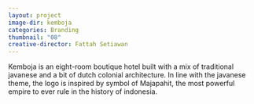 ```yaml
---
layout: project
image-dir: kemboja
categories: Branding
thumbnail: "08"
creative-director: Fattah Setiawan
---
```


Kemboja is an eight-room boutique hotel built with a mix of traditional javanese and a bit of dutch colonial architecture. In line with the javanese theme, the logo is inspired by symbol of Majapahit, the most powerful empire to ever rule in the history of indonesia.